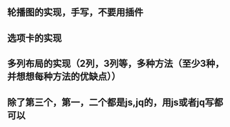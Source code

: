 ## 轮播图的实现，手写，不要用插件
## 选项卡的实现
## 多列布局的实现（2列，3列等，多种方法（至少3种，并想想每种方法的优缺点））

## 除了第三个，第一，二个都是js,jq的，用js或者jq写都可以